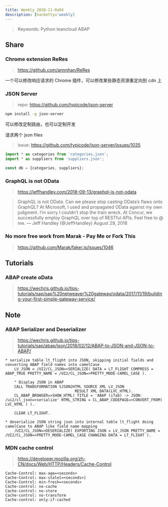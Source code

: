 ```yaml
---
title: Weekly 2020-11-0x04
description: [hackettyu'weekly]
---
```


> Keywords: Python leancloud ABAP

## Share

### Chrome extension ReRes

> https://github.com/annnhan/ReRes

一个可以修改响应请求的 Chrome 插件，可以修改某些静态资源重定向到 cdn 上

### JSON Server

> repo: https://github.com/typicode/json-server

```bash
npm install -g json-server
```

可以修改定制路由，也可以定制开发

请求两个 json files 

> issue: https://github.com/typicode/json-server/issues/1035

```js
import * as categories from 'categories.json';
import * as suppliers from 'suppliers.json';

const db = {categories, suppliers};
```

### GraphQL is not OData

> https://jeffhandley.com/2018-09-13/graphql-is-not-odata

> GraphQL is not OData. Can we please stop casting OData’s flaws onto GraphQL?
At Microsoft, I used and propagated OData against my own judgment. I’m sorry I couldn’t stop the train wreck.
At Concur, we successfully employ GraphQL over top of RESTful APIs.
Feel free to @ me.
— Jeff Handley (@JeffHandley) August 29, 2018

### No more free work from Marak - Pay Me or Fork This

> https://github.com/Marak/faker.js/issues/1046

## Tutorials

### ABAP create oData

> https://wechris.github.io/tips-tutorials/sap/sap%20netweaver%20gateway/odata/2017/11/19/building-your-first-simple-gateway-service/

## Note

### ABAP Serializer and Deserializer

> https://wechris.github.io/tips-tutorials/sap/abap/json/2018/02/12/ABAP-to-JSON-and-JSON-to-ABAP/

```abap
* serialize table lt_flight into JSON, skipping initial fields and converting ABAP field names into camelCase
    LV_JSON = /UI2/CL_JSON=>SERIALIZE( DATA = LT_FLIGHT COMPRESS = ABAP_TRUE PRETTY_NAME = /UI2/CL_JSON=>PRETTY_MODE-CAMEL_CASE ).

    " Display JSON in ABAP
    CALL TRANSFORMATION SJSON2HTML SOURCE XML LV_JSON
                               RESULT XML DATA(LVC_HTML).
    CL_ABAP_BROWSER=>SHOW_HTML( TITLE = 'ABAP (iTab) -> JSON: /ui2/cl_json=>serialize' HTML_STRING = CL_ABAP_CODEPAGE=>CONVERT_FROM( LVC_HTML ) ).

    CLEAR LT_FLIGHT.

* deserialize JSON string json into internal table lt_flight doing camelCase to ABAP like field name mapping
    /UI2/CL_JSON=>DESERIALIZE( EXPORTING JSON = LV_JSON PRETTY_NAME = /UI2/CL_JSON=>PRETTY_MODE-CAMEL_CASE CHANGING DATA = LT_FLIGHT ).
```

### MDN cache control

> https://developer.mozilla.org/zh-CN/docs/Web/HTTP/Headers/Cache-Control

```
Cache-Control: max-age=<seconds>
Cache-Control: max-stale[=<seconds>]
Cache-Control: min-fresh=<seconds>
Cache-control: no-cache 
Cache-control: no-store
Cache-control: no-transform
Cache-control: only-if-cached
```